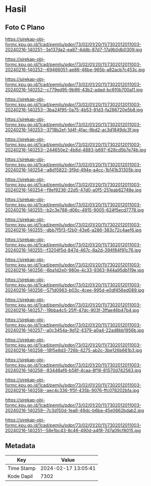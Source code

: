 # Hasil

## Foto C Plano

https://sirekap-obj-formc.kpu.go.id/1cad/pemilu/pdpr/73/02/01/20/11/7302012011003-20240216-140251--3e137da2-ea87-4ddb-87d7-17a9b0db0309.jpg

https://sirekap-obj-formc.kpu.go.id/1cad/pemilu/pdpr/73/02/01/20/11/7302012011003-20240216-140252--69466051-ae86-46be-965b-a82acb7c453c.jpg

https://sirekap-obj-formc.kpu.go.id/1cad/pemilu/pdpr/73/02/01/20/11/7302012011003-20240216-140252--c779ed95-9b96-43b2-adad-bc6f0b700a11.jpg

https://sirekap-obj-formc.kpu.go.id/1cad/pemilu/pdpr/73/02/01/20/11/7302012011003-20240216-140253--3ba24f95-0a75-4b53-81d3-fa286720e5b8.jpg

https://sirekap-obj-formc.kpu.go.id/1cad/pemilu/pdpr/73/02/01/20/11/7302012011003-20240216-140253--3718b2ef-1d4f-4fac-9bd2-ac3d1849dc3f.jpg

https://sirekap-obj-formc.kpu.go.id/1cad/pemilu/pdpr/73/02/01/20/11/7302012011003-20240216-140253--244650e2-4b8d-4883-b697-628cd5b7e74b.jpg

https://sirekap-obj-formc.kpu.go.id/1cad/pemilu/pdpr/73/02/01/20/11/7302012011003-20240216-140254--a8d15822-3f9d-494e-a4cc-1b141b31305b.jpg

https://sirekap-obj-formc.kpu.go.id/1cad/pemilu/pdpr/73/02/01/20/11/7302012011003-20240216-140254--f9ef9236-22d5-47d0-a0f5-251eab62748e.jpg

https://sirekap-obj-formc.kpu.go.id/1cad/pemilu/pdpr/73/02/01/20/11/7302012011003-20240216-140255--b2c3e788-d06c-4915-9005-624f5ecd7778.jpg

https://sirekap-obj-formc.kpu.go.id/1cad/pemilu/pdpr/73/02/01/20/11/7302012011003-20240216-140255--dbb7f5f3-f2b0-43e6-a286-383c72c4aef6.jpg

https://sirekap-obj-formc.kpu.go.id/1cad/pemilu/pdpr/73/02/01/20/11/7302012011003-20240216-140255--f3204f5d-847d-467c-8a2d-394f84f91c76.jpg

https://sirekap-obj-formc.kpu.go.id/1cad/pemilu/pdpr/73/02/01/20/11/7302012011003-20240216-140256--6ba1d2e0-980e-4c33-9363-944a95db119e.jpg

https://sirekap-obj-formc.kpu.go.id/1cad/pemilu/pdpr/73/02/01/20/11/7302012011003-20240216-140256--571d0963-b03c-4cee-995d-e0df456ed089.jpg

https://sirekap-obj-formc.kpu.go.id/1cad/pemilu/pdpr/73/02/01/20/11/7302012011003-20240216-140257--19bba4c5-25ff-47dc-903f-3ffae46b47b4.jpg

https://sirekap-obj-formc.kpu.go.id/1cad/pemilu/pdpr/73/02/01/20/11/7302012011003-20240216-140257--a0c3454a-9d12-4379-a0a4-22ad8bb1956b.jpg

https://sirekap-obj-formc.kpu.go.id/1cad/pemilu/pdpr/73/02/01/20/11/7302012011003-20240216-140258--18f5e8d3-726b-4275-ab2c-3be126b661b3.jpg

https://sirekap-obj-formc.kpu.go.id/1cad/pemilu/pdpr/73/02/01/20/11/7302012011003-20240216-140258--83448af6-b58f-4caa-8f16-81570d742563.jpg

https://sirekap-obj-formc.kpu.go.id/1cad/pemilu/pdpr/73/02/01/20/11/7302012011003-20240216-140258--aec4c336-1f5f-435b-9076-ffc078202bfa.jpg

https://sirekap-obj-formc.kpu.go.id/1cad/pemilu/pdpr/73/02/01/20/11/7302012011003-20240216-140259--7c3d150d-1ea6-49dc-b6ba-45e0662bdab2.jpg

https://sirekap-obj-formc.kpu.go.id/1cad/pemilu/pdpr/73/02/01/20/11/7302012011003-20240216-140251--58e1bc43-8c46-490d-a4f8-7d7a09cf8015.jpg


## Metadata

| Key        | Value               |
| ---------- | ------------------- |
| Time Stamp | 2024-02-17 13:05:41 |
| Kode Dapil | 7302                |



